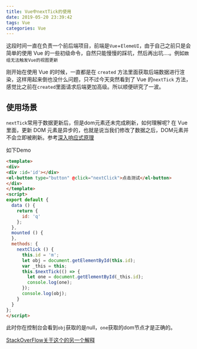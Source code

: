 ```yaml
---
title: Vue中nextTick的使用
date: 2019-05-20 23:39:42
tags: Vue
categories: Vue
---
```


这段时间一直在负责一个前后端项目，前端是`Vue`+`ElemeUI`，由于自己之前只是会简单的使用 Vue 的一些初级命令，自然只能慢慢的踩坑，然后再出坑....。例如`数组无法触发Vue的视图更新`

刚开始在使用 Vue 的时候，一直都是在 `created` 方法里面获取后端数据进行渲染，这样用起来倒也没什么问题，只不过今天突然看到了 Vue 的`nextTick` 方法，感觉比之前在`created`里面请求后端更加高级。所以顺便研究了一波。

## 使用场景
`nextTick`常用于数据更新后，但是dom元素还未完成刷新，如何理解呢? 在 Vue 里面，更新 DOM 元素是异步的，也就是说当我们修改了数据之后，DOM元素并不会立即被刷新。参考[深入响应式原理](https://cn.vuejs.org/v2/guide/reactivity.html#%E5%BC%82%E6%AD%A5%E6%9B%B4%E6%96%B0%E9%98%9F%E5%88%97)

如下Demo
```html
<template>
<div>
<div :id='id'></div>
<el-button type="button" @click="nextClick">点击测试</el-button>
</div>
</template>
<script>
export default {
  data () {
    return {
      id: 'q'
    };
  },
  mounted () {
  },
  methods: {
    nextClick () {
      this.id = 'm';
      let obj = document.getElementById(this.id);
      var _this = this;
      this.$nextTick(() => {
        let one = document.getElementById(_this.id);
        console.log(one);
      });
      console.log(obj);
    }
  }
};
</script>
```
此时你在控制台会看到`obj`获取的是null，`one`获取的dom节点才是正确的。


[StackOverFlow关于这个的另一个解释](https://stackoverflow.com/questions/47634258/what-is-nexttick-or-what-does-it-do-in-vuejs)